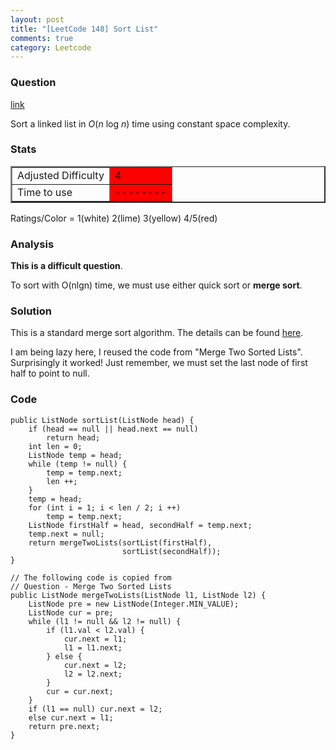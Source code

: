 ```yaml
---
layout: post
title: "[LeetCode 148] Sort List"
comments: true
category: Leetcode
---
```


### Question

[link](https://oj.leetcode.com/problems/sort-list/)

<div class="question-content bg-color bg-img font-color">
            <p class="font-color"></p><p class="font-color">Sort a linked list in <i>O</i>(<i>n</i> log <i>n</i>) time using constant space complexity.</p><p class="font-color"></p>
          </div>

### Stats

<table border="2">
	<tr>
		<td>Adjusted Difficulty</td>
		<td bgcolor="red">4</td>
	</tr>
	<tr>
		<td>Time to use</td>
		<td bgcolor="red">--------</td>
	</tr>
</table>

Ratings/Color = 1(white) 2(lime) 3(yellow) 4/5(red)

### Analysis

**This is a difficult question**.

To sort with O(nlgn) time, we must use either quick sort or **merge sort**.

### Solution

This is a standard merge sort algorithm. The details can be found [here](http://www.programcreek.com/2012/11/leetcode-solution-merge-sort-linkedlist-in-java/).

I am being lazy here, I reused the code from "Merge Two Sorted Lists". Surprisingly it worked! Just remember, we must set the last node of first half to point to null.

### Code

    public ListNode sortList(ListNode head) {
        if (head == null || head.next == null)
            return head;
        int len = 0;
        ListNode temp = head;
        while (temp != null) {
            temp = temp.next;
            len ++;
        }
        temp = head;
        for (int i = 1; i < len / 2; i ++)
            temp = temp.next;
        ListNode firstHalf = head, secondHalf = temp.next;
        temp.next = null;
        return mergeTwoLists(sortList(firstHalf),
                             sortList(secondHalf));
    }

    // The following code is copied from
    // Question - Merge Two Sorted Lists
    public ListNode mergeTwoLists(ListNode l1, ListNode l2) {
        ListNode pre = new ListNode(Integer.MIN_VALUE);
        ListNode cur = pre;
        while (l1 != null && l2 != null) {
            if (l1.val < l2.val) {
                cur.next = l1;
                l1 = l1.next;
            } else {
                cur.next = l2;
                l2 = l2.next;
            }
            cur = cur.next;
        }
        if (l1 == null) cur.next = l2;
        else cur.next = l1;
        return pre.next;
    }
